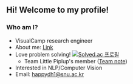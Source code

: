## Hi! Welcome to my profile!
### Who am I?
- VisualCamp research engineer 
- About me: [Link](http://DHdroid.github.io/about/)
- Love problem solving! [![Solved.ac 프로필](http://mazassumnida.wtf/api/mini/generate_badge?boj=dhdroid)](https://solved.ac/dhdroid)
  - Team Little Piplup's member ([Team note](https://github.com/gratus907/Little_Piplup))
- Interested in NLP/Computer Vision
- Email: happydh1@snu.ac.kr
